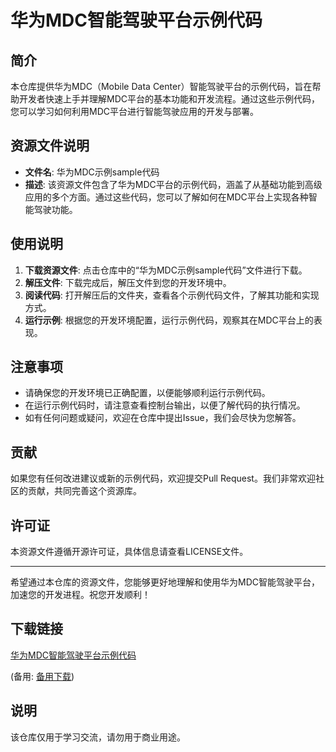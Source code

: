 # 华为MDC智能驾驶平台示例代码

## 简介

本仓库提供华为MDC（Mobile Data Center）智能驾驶平台的示例代码，旨在帮助开发者快速上手并理解MDC平台的基本功能和开发流程。通过这些示例代码，您可以学习如何利用MDC平台进行智能驾驶应用的开发与部署。

## 资源文件说明

- **文件名**: 华为MDC示例sample代码
- **描述**: 该资源文件包含了华为MDC平台的示例代码，涵盖了从基础功能到高级应用的多个方面。通过这些代码，您可以了解如何在MDC平台上实现各种智能驾驶功能。

## 使用说明

1. **下载资源文件**: 点击仓库中的“华为MDC示例sample代码”文件进行下载。
2. **解压文件**: 下载完成后，解压文件到您的开发环境中。
3. **阅读代码**: 打开解压后的文件夹，查看各个示例代码文件，了解其功能和实现方式。
4. **运行示例**: 根据您的开发环境配置，运行示例代码，观察其在MDC平台上的表现。

## 注意事项

- 请确保您的开发环境已正确配置，以便能够顺利运行示例代码。
- 在运行示例代码时，请注意查看控制台输出，以便了解代码的执行情况。
- 如有任何问题或疑问，欢迎在仓库中提出Issue，我们会尽快为您解答。

## 贡献

如果您有任何改进建议或新的示例代码，欢迎提交Pull Request。我们非常欢迎社区的贡献，共同完善这个资源库。

## 许可证

本资源文件遵循开源许可证，具体信息请查看LICENSE文件。

---

希望通过本仓库的资源文件，您能够更好地理解和使用华为MDC智能驾驶平台，加速您的开发进程。祝您开发顺利！

## 下载链接
[华为MDC智能驾驶平台示例代码](https://pan.quark.cn/s/dbcbdea77634) 

(备用: [备用下载](https://pan.baidu.com/s/1oV7qNNi9mQG_n5TMLIwUfQ?pwd=1234))

## 说明

该仓库仅用于学习交流，请勿用于商业用途。
